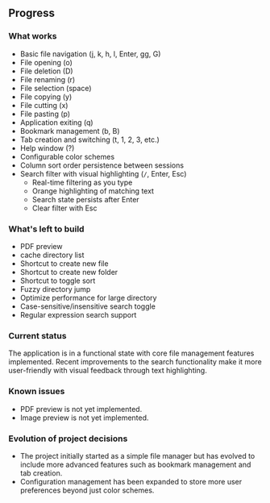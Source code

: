 ## Progress

### What works
*   Basic file navigation (j, k, h, l, Enter, gg, G)
*   File opening (o)
*   File deletion (D)
*   File renaming (r)
*   File selection (space)
*   File copying (y)
*   File cutting (x)
*   File pasting (p)
*   Application exiting (q)
*   Bookmark management (b, B)
*   Tab creation and switching (t, 1, 2, 3, etc.)
*   Help window (?)
*   Configurable color schemes
*   Column sort order persistence between sessions
*   Search filter with visual highlighting (`/`, Enter, Esc)
    - Real-time filtering as you type
    - Orange highlighting of matching text
    - Search state persists after Enter
    - Clear filter with Esc

### What's left to build
*   PDF preview
*   cache directory list
*   Shortcut to create new file
*   Shortcut to create new folder
*   Shortcut to toggle sort
*   Fuzzy directory jump
*   Optimize performance for large directory
*   Case-sensitive/insensitive search toggle
*   Regular expression search support

### Current status
The application is in a functional state with core file management features implemented. Recent improvements to the search functionality make it more user-friendly with visual feedback through text highlighting.

### Known issues
*   PDF preview is not yet implemented.
*   Image preview is not yet implemented.

### Evolution of project decisions
*   The project initially started as a simple file manager but has evolved to include more advanced features such as bookmark management and tab creation.
*   Configuration management has been expanded to store more user preferences beyond just color schemes.